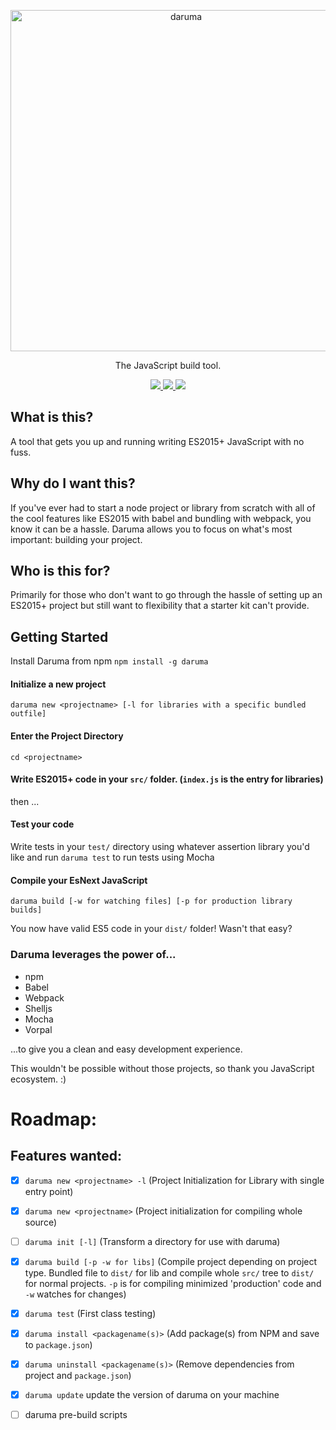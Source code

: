 <p align="center">
  <img alt="daruma" src="http://i.imgur.com/w1VPnph.png" width="546"/>
</p>

<p align="center">
  The JavaScript build tool.
</p>
<p align="center">
  <a href='https://www.npmjs.org/package/daruma'>
    <img src="https://img.shields.io/npm/v/daruma.svg?style=flat-square" />
  </a>
  <a href='http://npm-stat.com/charts.html?package=daruma'>
    <img src="https://img.shields.io/npm/dm/daruma.svg?style=flat-square" />
  </a>
  <a href='./LICENSE'>
    <img src="http://img.shields.io/:license-mit-blue.svg?style=flat-square" />
  </a>
</p>



## What is this?

A tool that gets you up and running writing ES2015+ JavaScript with no fuss.

## Why do I want this?

If you've ever had to start a node project or library from scratch with all of the cool features like ES2015 with babel and bundling with webpack, you know it can be a hassle. Daruma allows you to focus on what's most important: building your project.

## Who is this for?

Primarily for those who don't want to go through the hassle of setting up an ES2015+ project but still want to flexibility that a starter kit can't provide.

## Getting Started

Install Daruma from npm `npm install -g daruma`

#### Initialize a new project

`daruma new <projectname> [-l for libraries with a specific bundled outfile]`

#### Enter the Project Directory

`cd <projectname>`

#### Write ES2015+ code in your `src/` folder. (`index.js` is the entry for libraries)

then ...

#### Test your code

Write tests in your `test/` directory using whatever assertion library you'd like and run `daruma test` to run tests using Mocha

#### Compile your EsNext JavaScript

`daruma build [-w for watching files] [-p for production library builds]`

You now have valid ES5 code in your `dist/` folder! Wasn't that easy?

### Daruma leverages the power of...

- npm
- Babel
- Webpack
- Shelljs
- Mocha
- Vorpal

...to give you a clean and easy development experience.

This wouldn't be possible without those projects, so thank you JavaScript ecosystem. :)
# Roadmap:

## Features wanted:

- [x] `daruma new <projectname> -l` (Project Initialization for Library with single entry point)
- [x] `daruma new <projectname>`  (Project initialization for compiling whole source)
- [ ] `daruma init [-l]` (Transform a directory for use with daruma) 
- [x] `daruma build [-p -w for libs]` (Compile project depending on project type. Bundled file to `dist/` for lib and compile whole `src/` tree to `dist/` for normal projects. `-p` is for compiling minimized 'production' code and `-w` watches for changes)
- [x] `daruma test` (First class testing)
- [x] `daruma install <packagename(s)>` (Add package(s) from NPM and save to `package.json`)
- [x] `daruma uninstall <packagename(s)>` (Remove dependencies from project and `package.json`)
- [x] `daruma update` update the version of daruma on your machine
- [ ] daruma pre-build scripts

